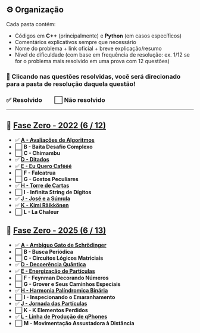## ⚙️ Organização

Cada pasta contém:
- Códigos em **C++** (principalmente) e **Python** (em casos específicos)
- Comentários explicativos sempre que necessário
- Nome do problema + link oficial + breve explicação/resumo
- Nível de dificuldade (com base em frequência de resolução: ex. 1/12 se for o problema mais resolvido em uma prova com 12 questões)

### 🔗 Clicando nas questões resolvidas, você será direcionado para a pasta de resolução daquela questão!
### ✅ Resolvido  ⬜ Não resolvido

---

## 🚀 [**Fase Zero - 2022 (6 / 12)**](https://github.com/CSFesta/Marathon-Solutions/tree/main/SBC%20-%20fase%20zero/Fase0-22)

- ✅ [**A  - Avaliações de Algoritmos**](https://github.com/CSFesta/Marathon-Solutions/tree/main/SBC%20-%20fase%20zero/Fase0-22/A%20-%20Avaliacoes%20de%20Algoritmos)
- ⬜ **B - Baita Desafio Complexo**
- ⬜ **C - Chimambu**
- ✅ [**D - Ditados**](https://github.com/CSFesta/Marathon-Solutions/tree/main/SBC%20-%20fase%20zero/Fase0-22/d%20-%20ditados)
- ✅ [**E - Eu Quero Cafééé**](https://github.com/CSFesta/Marathon-Solutions/tree/main/SBC%20-%20fase%20zero/Fase0-22/E%20-%20Eu%20Quero%20Cafeeee)
- ⬜ **F - Falcatrua**
- ⬜ **G - Gostos Peculiares**
- ✅ [**H - Torre de Cartas**](https://github.com/CSFesta/Marathon-Solutions/tree/main/SBC%20-%20fase%20zero/Fase0-22/h%20-%20torre%20de%20cartas)
- ⬜ **I - Infinita String de Dígitos**
- ✅ [**J - José e a Súmula**](https://github.com/CSFesta/Marathon-Solutions/tree/main/SBC%20-%20fase%20zero/Fase0-22/J%20-%20Jose%20e%20a%20Sumula)
- ✅ [**K - Kimi Räikkönen**](https://github.com/CSFesta/Marathon-Solutions/tree/main/SBC%20-%20fase%20zero/Fase0-22/K%20-%20Kimi%20Raikkonen)
- ⬜ **L - La Chaleur**

## 🚀 [**Fase Zero - 2025 (6 / 13)**](https://github.com/CSFesta/Marathon-Solutions/tree/main/SBC%20-%20fase%20zero/Fase0-25)


- ✅ [**A - Ambíguo Gato de Schrödinger**](http://github.com/CSFesta/Marathon-Solutions/tree/main/SBC%20-%20fase%20zero/Fase0-25/A%20-%20Ambiguo%20Gato%20de%20Schrodinger)
- ⬜ **B - Busca Periódica**
- ⬜ **C - Circuitos Lógicos Matriciais**
- ✅ [**D - Decoerência Quântica**](https://github.com/CSFesta/Marathon-Solutions/tree/main/SBC%20-%20fase%20zero/Fase0-25/D%20-%20Decoerencia%20Quantica)
- ✅ [**E - Energização de Partículas**](https://github.com/CSFesta/Marathon-Solutions/tree/main/SBC%20-%20fase%20zero/Fase0-25/E%20-%20Energizacao%20de%20Particulas)
- ⬜ **F - Feynman Decorando Números**
- ⬜ **G - Grover e Seus Caminhos Especiais**
- ✅ [**H - Harmonia Palíndromica Binária**](https://github.com/CSFesta/Marathon-Solutions/tree/main/SBC%20-%20fase%20zero/Fase0-25/H%20-%20Harmonia%20Palindromica%20Binaria)
- ⬜ **I - Inspecionando o Emaranhamento**
- ✅ [**J - Jornada das Partículas**](https://github.com/CSFesta/Marathon-Solutions/tree/main/SBC%20-%20fase%20zero/Fase0-25/J%20-%20Jornada%20das%20Particulas)
- ⬜ **K - K Elementos Perdidos**
- ✅ [**L - Linha de Produção de qPhones**](https://github.com/CSFesta/Marathon-Solutions/tree/main/SBC%20-%20fase%20zero/Fase0-25/L%20-%20Linha%20de%20Producao%20de%20qPhones)
- ⬜ **M - Movimentação Assustadora à Distância**